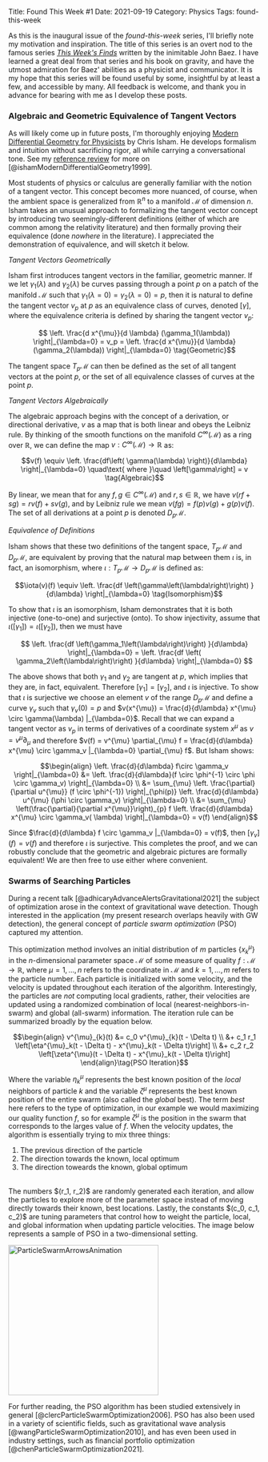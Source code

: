 Title: Found This Week #1 
Date: 2021-09-19 
Category: Physics 
Tags: found-this-week

As this is the inaugural issue of the _found-this-week_ series, I'll briefly note my motivation and inspiration. The
title of this series is an overt nod to the famous series [_This Week's Finds_](https://math.ucr.edu/home/baez/TWF.html)
written by the inimitable John Baez. I have learned a great deal from that series and his book on gravity, and have the
utmost admiration for Baez' abilities as a physicist and communicator. It is my hope that this series will be found
useful by some, insightful by at least a few, and accessible by many. All feedback is welcome, and thank you in advance
for bearing with me as I develop these posts.

### Algebraic and Geometric Equivalence of Tangent Vectors

As will likely come up in future posts, I'm thoroughly enjoying
[Modern Differential Geometry for Physicists](https://amzn.to/39jLEEN) by Chris Isham. He develops formalism and
intuition without sacrificing rigor, all while carrying a conversational tone. See my
[reference review](/pages/texts-physics/#isham-modern-differential-geometry-for-physicists-i) for more on
[@ishamModernDifferentialGeometry1999].

Most students of physics or calculus are generally familiar with the notion of a tangent vector. This concept becomes
more nuanced, of course, when the ambient space is generalized from $\mathbb{R}^n$ to a manifold $\mathcal{M}$ of
dimension $n$. Isham takes an unusual approach to formalizing the tangent vector concept by introducing two
seemingly-different definitions (either of which are common among the relativity literature) and then formally proving
their equivalence (done _nowhere_ in the literature). I appreciated the demonstration of equivalence, and will sketch it
below.

_Tangent Vectors Geometrically_

Isham first introduces tangent vectors in the familiar, geometric manner. If we let $\gamma_1(\lambda)$ and $\gamma_2(
\lambda)$ be curves passing through a point $p$ on a patch of the manifold $\mathcal{M}$ such that $\gamma_1(\lambda=0)
= \gamma_2(\lambda=0) = p$, then it is natural to define the tangent vector $v_p$ at $p$ as an equivalence class of
curves, denoted $\left[\gamma\right]$, where the equivalence criteria is defined by sharing the tangent vector $v_p$:

$$ \left. \frac{d x^{\mu}}{d \lambda} (\gamma_1(\lambda)) \right|_{\lambda=0} = v_p = \left. \frac{d x^{\mu}}{d \lambda}
(\gamma_2(\lambda)) \right|_{\lambda=0} \tag{Geometric}$$

The tangent space $T_p \mathcal{M}$ can then be defined as the set of all tangent vectors at the point $p$, or the set
of all equivalence classes of curves at the point $p$.

_Tangent Vectors Algebraically_

The algebraic approach begins with the concept of a derivation, or directional derivative, $v$ as a map that is both
linear and obeys the Leibniz rule. By thinking of the smooth functions on the manifold $C^{\infty}(\mathcal{M})$ as a
ring over $\mathbb{R}$, we can define the map $v: C^{\infty}(\mathcal{M}) \to \mathbb{R}$ as:

$$v(f) \equiv \left. \frac{df\left( \gamma(\lambda) \right)}{d\lambda} \right|_{\lambda=0} \quad\text{ where }\quad
\left[\gamma\right] = v \tag{Algebraic}$$

By linear, we mean that for any $f, g \in C^{\infty}(\mathcal{M})$ and $r, s \in \mathbb{R}$, we have $v(rf + sg) = rv(
f) + sv(g)$, and by Leibniz rule we mean $v(fg) = f(p)v(g) + g(p)v(f)$. The set of all derivations at a point $p$ is 
denoted $D_p \mathcal{M}$.

_Equivalence of Definitions_

Isham shows that these two definitions of the tangent space, $T_p \mathcal{M}$ and $D_p \mathcal{M}$, are equivalent by
proving that the natural map between them $\iota$ is, in fact, an isomorphism, where $\iota: T_p\mathcal{M} \to
D_p\mathcal{M}$ is defined as:

$$\iota(v)(f) \equiv \left. \frac{df \left(\gamma\left(\lambda\right)\right) }{d\lambda} \right|_{\lambda=0}
\tag{Isomorphism}$$

To show that $\iota$ is an isomorphism, Isham demonstrates that it is both injective (one-to-one) and surjective (onto).
To show injectivity, assume that $\iota(\left[\gamma_1\right]) = \iota(\left[\gamma_2\right])$, then we must have

$$ \left. \frac{df \left(\gamma_1\left(\lambda\right)\right) }{d\lambda} \right|_{\lambda=0} = \left. \frac{df \left(
\gamma_2\left(\lambda\right)\right) }{d\lambda} \right|_{\lambda=0} $$

The above shows that both $\gamma_1$ and $\gamma_2$ are tangent at $p$, which implies that they are, in fact,
equivalent. Therefore $\left[\gamma_1\right] = \left[\gamma_2\right]$, and $\iota$ is injective. To show that $\iota$ is
surjective we choose an element $v$ of the range $D_p\mathcal{M}$ and define a curve $\gamma_v$ such that $\gamma_v(0) =
p$ and $v(x^{\mu}) = \frac{d}{d\lambda} x^{\mu} \circ \gamma(\lambda) |_{\lambda=0}$. Recall that we can expand a
tangent vector as $v_p$ in terms of derivatives of a coordinate system $x^{\mu}$ as $v = v^{\mu}\partial_{\mu}$ and
therefore $v(f) = v^{\mu} \partial_{\mu} f = \frac{d}{d\lambda} x^{\mu} \circ \gamma_v |_{\lambda=0} \partial_{\mu} f$.
But Isham shows:

$$\begin{align} \left. \frac{d}{d\lambda} f\circ \gamma_v \right|_{\lambda=0} &= \left. \frac{d}{d\lambda}(f \circ
\phi^{-1} \circ \phi \circ \gamma_v) \right|_{\lambda=0} \\ &= \sum_{\mu} \left. \frac{\partial}{\partial u^{\mu}} (f
\circ \phi^{-1}) \right|_{\phi(p)} \left. \frac{d}{d\lambda} u^{\mu} (\phi \circ \gamma_v) \right|_{\lambda=0} \\ &=
\sum_{\mu} \left(\frac{\partial}{\partial x^{\mu}}\right)_{p} f \left. \frac{d}{d\lambda} x^{\mu} \circ \gamma_v(
\lambda) \right|_{\lambda=0} = v(f)
\end{align}$$

Since $\frac{d}{d\lambda} f \circ \gamma_v |_{\lambda=0} = v(f)$, then $\left[\gamma_v\right](f) = v(f)$ and therefore
$\iota$ is surjective. This completes the proof, and we can robustly conclude that the geometric and algebraic pictures
are formally equivalent! We are then free to use either where convenient. 

### Swarms of Searching Particles

During a recent talk [@adhicaryAdvanceAlertsGravitational2021] the subject of optimization arose in the context of 
gravitational wave detection. Though interested in the application (my present research overlaps heavily with GW
detection), the general concept of _particle swarm optimization_ (PSO) captured my attention. 

This optimization method involves an initial distribution of $m$ particles $\{x^{\mu}_{k}\}$ in the $n$-dimensional 
parameter space $\mathcal{M}$ of some measure of quality $f: \mathcal{M} \to \mathbb{R}$, where 
$\mu = 1, \dots, n$ refers to the coordinate in $\mathcal{M}$ and $k = 1, \dots, m$ refers to the 
particle number. Each particle is initialized with some velocity, and the velocity is updated throughout each iteration
of the algorithm. Interestingly, the particles are *not* computing local gradients, rather, their velocities are updated
using a randomized combination of local (nearest-neighbors-in-swarm) and global (all-swarm) information. The iteration 
rule can be summarized broadly by the equation below. 

$$\begin{align}
v^{\mu}_{k}(t) &= c_0 v^{\mu}_{k}(t - \Delta t) \\
&+ c_1 r_1 \left[\eta^{\mu}_k(t - \Delta t) - x^{\mu}_k(t - \Delta t)\right] \\
&+ c_2 r_2 \left[\zeta^{\mu}(t - \Delta t) - x^{\mu}_k(t - \Delta t)\right]   
\end{align}\tag{PSO Iteration}$$

Where the variable $\eta^{\mu}_k$ represents the best known position of the *local* neighbors of particle $k$ and the 
variable $\zeta^{\mu}$ represents the best known position of the entire swarm (also called the *global* best). The term
*best* here refers to the type of optimization, in our example we would maximizing our quality function $f$, so for 
example $\zeta^{\mu}$ is the position in the swarm that corresponds to the larges value of $f$. When the velocity updates, 
the algorithm is essentially trying to mix three things:

1. The previous direction of the particle
1. The direction towards the known, local optimum
1. The direction toweards the known, global optimum

<br>
The numbers $(r_1, r_2)$ are randomly generated each iteration, and allow the particles to explore more of the parameter
space instead of moving directly towards their known, best locations. Lastly, the constants $(c_0, c_1, c_2)$ are tuning 
parameters that control how to weight the particle, local, and global information when updating particle velocities. The
image below represents a sample of PSO in a two-dimensional setting.

<a title="Ephramac, CC BY-SA 4.0 &lt;https://creativecommons.org/licenses/by-sa/4.0&gt;, via Wikimedia Commons" 
href="https://commons.wikimedia.org/wiki/File:ParticleSwarmArrowsAnimation.gif">
<img class="jwk-image" width="300" alt="ParticleSwarmArrowsAnimation" 
    src="https://upload.wikimedia.org/wikipedia/commons/e/ec/ParticleSwarmArrowsAnimation.gif">
</a>

For further reading, the PSO algorithm has been studied extensively in general [@clercParticleSwarmOptimization2006]. PSO
has also been used in a variety of scientific fields, such as gravitational wave analysis [@wangParticleSwarmOptimization2010],
and has even been used in industry settings, such as financial portfolio optimization [@chenParticleSwarmOptimization2021].


